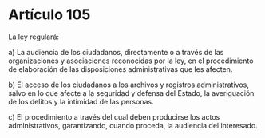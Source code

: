 # Artículo 105

La ley regulará:

a) La audiencia de los ciudadanos, directamente o a través de las organizaciones y asociaciones reconocidas por la ley, en el procedimiento de elaboración de las disposiciones administrativas que les afecten.

b) El acceso de los ciudadanos a los archivos y registros administrativos, salvo en lo que afecte a la seguridad y defensa del Estado, la averiguación de los delitos y la intimidad de las personas.

c) El procedimiento a través del cual deben producirse los actos administrativos, garantizando, cuando proceda, la audiencia del interesado.
